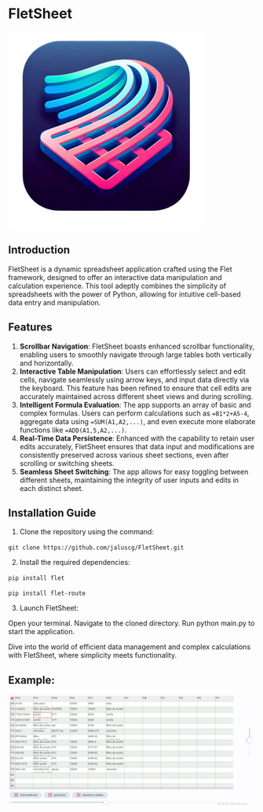 # FletSheet


![FletSheet Icon](./assets/icon.png)

## Introduction

FletSheet is a dynamic spreadsheet application crafted using the Flet framework, designed to offer an interactive data manipulation and calculation experience. This tool adeptly combines the simplicity of spreadsheets with the power of Python, allowing for intuitive cell-based data entry and manipulation.

## Features

1. **Scrollbar Navigation**: FletSheet boasts enhanced scrollbar functionality, enabling users to smoothly navigate through large tables both vertically and horizontally.
2. **Interactive Table Manipulation**: Users can effortlessly select and edit cells, navigate seamlessly using arrow keys, and input data directly via the keyboard. This feature has been refined to ensure that cell edits are accurately maintained across different sheet views and during scrolling.
3. **Intelligent Formula Evaluation**: The app supports an array of basic and complex formulas. Users can perform calculations such as `=B1*2+A5-4`, aggregate data using `=SUM(A1,A2,...)`, and even execute more elaborate functions like `=ADD(A1,5,A2,...)`.
4. **Real-Time Data Persistence**: Enhanced with the capability to retain user edits accurately, FletSheet ensures that data input and modifications are consistently preserved across various sheet sections, even after scrolling or switching sheets.
5. **Seamless Sheet Switching**: The app allows for easy toggling between different sheets, maintaining the integrity of user inputs and edits in each distinct sheet.

## Installation Guide

1. Clone the repository using the command:

`git clone https://github.com/jaluscg/FletSheet.git`

2. Install the required dependencies:

`pip install flet`

`pip install flet-route`

3. Launch FletSheet:

Open your terminal.
Navigate to the cloned directory.
Run python main.py to start the application.


Dive into the world of efficient data management and complex calculations with FletSheet, where simplicity meets functionality.


## Example:

![FletSheet Screenshot](./assets/fletsheet.png)

